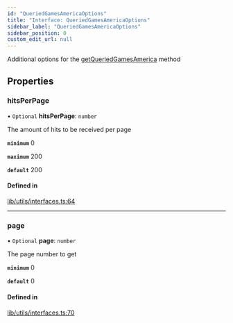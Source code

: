 ```yaml
---
id: "QueriedGamesAmericaOptions"
title: "Interface: QueriedGamesAmericaOptions"
sidebar_label: "QueriedGamesAmericaOptions"
sidebar_position: 0
custom_edit_url: null
---
```


Additional options for the [getQueriedGamesAmerica](../#getqueriedgamesamerica) method

## Properties

### hitsPerPage

• `Optional` **hitsPerPage**: `number`

The amount of hits to be received per page

**`minimum`** 0

**`maximum`** 200

**`default`** 200

#### Defined in

[lib/utils/interfaces.ts:64](https://github.com/lmmfranco/nintendo-switch-eshop/blob/45a9477/src/lib/utils/interfaces.ts#L64)

___

### page

• `Optional` **page**: `number`

The page number to get

**`minimum`** 0

**`default`** 0

#### Defined in

[lib/utils/interfaces.ts:70](https://github.com/lmmfranco/nintendo-switch-eshop/blob/45a9477/src/lib/utils/interfaces.ts#L70)
